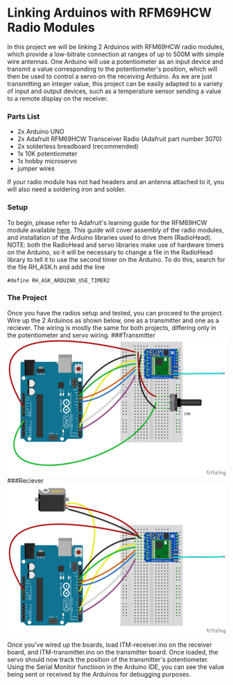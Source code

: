 # Linking Arduinos with RFM69HCW Radio Modules

In this project we will be linking 2 Arduinos with RFM69HCW radio modules, which provide
a low-bitrate connection at ranges of up to 500M with simple wire antennas.  One Arduino
will use a potentiometer as an input device and transmit a value corresponding to the 
potentiometer's position, which will then be used to control a servo on the receiving
Arduino.  As we are just transmitting an integer value, this project can be easily adapted
to a variety of input and output devices, such as a temperature sensor sending a value to
a remote display on the receiver.

### Parts List

- 2x Arduino UNO
- 2x Adafruit RFM69HCW Transceiver Radio (Adafruit part number 3070)
- 2x solderless breadboard (recommended)
- 1x 10K potentiometer
- 1x hobby microservo
- jumper wires

If your radio module has not had headers and an antenna attached to it, you will also
need a soldering iron and solder.


### Setup
To begin, please refer to Adafruit's learning guide for the RFM69HCW module available [here](https://learn.adafruit.com/adafruit-rfm69hcw-and-rfm96-rfm95-rfm98-lora-packet-padio-breakouts/assembly).
This guide will cover assembly of the radio modules, and installation of the Arduino
libraries used to drive them (RadioHead).  NOTE: both the RadioHead and servo libraries 
make use of hardware timers on the Arduino, so it will be necessary to change a file in
the RadioHead library to tell it to use the second timer on the Arduino.  To do this, search
for the file RH_ASK.h and add the line
```
#define RH_ASK_ARDUINO_USE_TIMER2
```

### The Project
Once you have the radios setup and tested, you can proceed to the project.  Wire up the 2
Arduinos as shown below, one as a transmitter and one as a reciever.  The wiring is mostly
the same for both projects, differing only in the potentiometer and servo wiring.
###Transmitter
![Transmitter](transmitter_bb.png)
###Reciever
![Reciever](reciever_bb.png)

Once you've wired up the boards, load ITM-receiver.ino on the receiver board, and ITM-transmitter.ino
on the transmitter board.  Once loaded, the servo should now track the position of the 
transmitter's potentiometer.  Using the Serial Monitor functioon in the Arduino IDE, you can see the value
being sent or received by the Arduinos for debugging purposes.